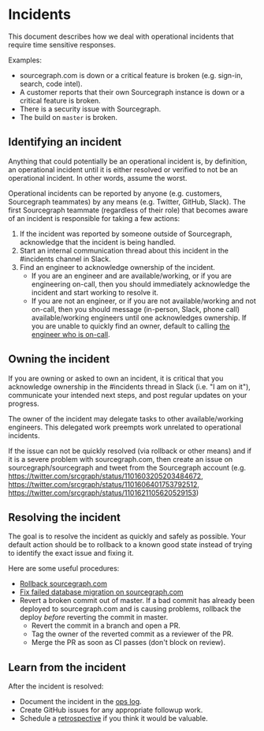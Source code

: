# Incidents

This document describes how we deal with operational incidents that require time sensitive responses.

Examples:

- sourcegraph.com is down or a critical feature is broken (e.g. sign-in, search, code intel).
- A customer reports that their own Sourcegraph instance is down or a critical feature is broken.
- There is a security issue with Sourcegraph.
- The build on `master` is broken.

## Identifying an incident

Anything that could potentially be an operational incident is, by definition, an operational incident until it is either resolved or verified to not be an operational incident. In other words, assume the worst.

Operational incidents can be reported by anyone (e.g. customers, Sourcegraph teammates) by any means (e.g. Twitter, GitHub, Slack). The first Sourcegraph teammate (regardless of their role) that becomes aware of an incident is responsible for taking a few actions:

1. If the incident was reported by someone outside of Sourcegraph, acknowledge that the incident is being handled.
2. Start an internal communication thread about this incident in the #incidents channel in Slack.
3. Find an engineer to acknowledge ownership of the incident.
    - If you are an engineer and are available/working, or if you are engineering on-call, then you should immediately acknowledge the incident and start working to resolve it.
    - If you are not an engineer, or if you are not available/working and not on-call, then you should message (in-person, Slack, phone call) available/working engineers until one acknowledges ownership. If you are unable to quickly find an owner, default to calling [the engineer who is on-call](https://app.opsgenie.com/schedule/detail/190e2873-1e3b-4350-b67b-2e681d542970).

## Owning the incident

If you are owning or asked to own an incident, it is critical that you acknowledge ownership in the #incidents thread in Slack (i.e. "I am on it"), communicate your intended next steps, and post regular updates on your progress.

The owner of the incident may delegate tasks to other available/working engineers. This delegated work preempts work unrelated to operational incidents.

If the issue can not be quickly resolved (via rollback or other means) and if it is a severe problem with sourcegraph.com, then create an issue on sourcegraph/sourcegraph and tweet from the Sourcegraph account (e.g. https://twitter.com/srcgraph/status/1101603205203484672, https://twitter.com/srcgraph/status/1101606401753792512, https://twitter.com/srcgraph/status/1101621105620529153)

## Resolving the incident

The goal is to resolve the incident as quickly and safely as possible. Your default action should be to rollback to a known good state instead of trying to identify the exact issue and fixing it.

Here are some useful procedures:

- [Rollback sourcegraph.com](https://github.com/sourcegraph/deploy-sourcegraph-dot-com/blob/release/README.info.md#how-to-rollback-sourcegraphcom)
- [Fix failed database migration on sourcegraph.com](https://github.com/sourcegraph/sourcegraph/tree/master/migrations#dirty-db-schema)
- Revert a broken commit out of master. If a bad commit has already been deployed to sourcegraph.com and is causing problems, rollback the deploy _before_ reverting the commit in master.
    - Revert the commit in a branch and open a PR.
    - Tag the owner of the reverted commit as a reviewer of the PR.
    - Merge the PR as soon as CI passes (don't block on review).

## Learn from the incident

After the incident is resolved:

- Document the incident in the [ops log](https://docs.google.com/document/d/1dtrOHs5STJYKvyjigL1kMm6u-W0mlyRSyVxPfKIOfEw/edit).
- Create GitHub issues for any appropriate followup work.
- Schedule a [retrospective](retrospectives/index.md) if you think it would be valuable.

